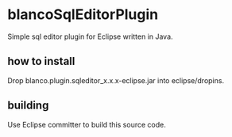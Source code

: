 # blancoSqlEditorPlugin
Simple sql editor plugin for Eclipse written in Java. 

## how to install
Drop blanco.plugin.sqleditor_x.x.x-eclipse.jar into eclipse/dropins.

## building
Use Eclipse committer to build this source code.
